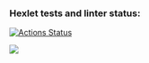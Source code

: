 ### Hexlet tests and linter status:
[![Actions Status](https://github.com/Nafanya-dev/python-project-50/actions/workflows/hexlet-check.yml/badge.svg)](https://github.com/Nafanya-dev/python-project-50/actions)

<a href="https://codeclimate.com/github/Nafanya-dev/python-project-50/maintainability"><img src="https://api.codeclimate.com/v1/badges/71297dd3d7b98aa9c6f8/maintainability" /></a>
